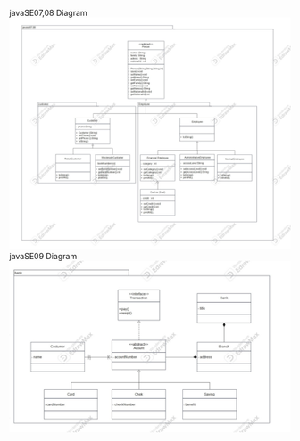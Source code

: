 javaSE07,08 Diagram
![javaSE07,08 Diagram](images/javase07.jpg)
javaSE09  Diagram
![javaSE07,08 Diagram](images/javase09.jpg)
